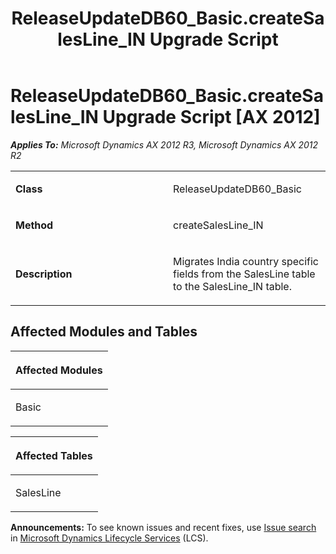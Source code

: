 ﻿---
title: ReleaseUpdateDB60_Basic.createSalesLine_IN Upgrade Script
TOCTitle: ReleaseUpdateDB60_Basic.createSalesLine_IN Upgrade Script
ms:assetid: 60b2e609-07ac-27a1-2057-b0503da5687d
ms:mtpsurl: https://msdn.microsoft.com/en-us/library/JJ719057(v=AX.60)
ms:contentKeyID: 49708597
ms.date: 05/18/2015
mtps_version: v=AX.60
---

# ReleaseUpdateDB60\_Basic.createSalesLine\_IN Upgrade Script [AX 2012]


_**Applies To:** Microsoft Dynamics AX 2012 R3, Microsoft Dynamics AX 2012 R2_

<table>
<colgroup>
<col style="width: 50%" />
<col style="width: 50%" />
</colgroup>
<tbody>
<tr class="odd">
<td><p><strong>Class</strong></p></td>
<td><p>ReleaseUpdateDB60_Basic</p></td>
</tr>
<tr class="even">
<td><p><strong>Method</strong></p></td>
<td><p>createSalesLine_IN</p></td>
</tr>
<tr class="odd">
<td><p><strong>Description</strong></p></td>
<td><p>Migrates India country specific fields from the SalesLine table to the SalesLine_IN table.</p></td>
</tr>
</tbody>
</table>


## Affected Modules and Tables

<table>
<colgroup>
<col style="width: 100%" />
</colgroup>
<thead>
<tr class="header">
<th><p>Affected Modules</p></th>
</tr>
</thead>
<tbody>
<tr class="odd">
<td><p>Basic</p></td>
</tr>
</tbody>
</table>


<table>
<colgroup>
<col style="width: 100%" />
</colgroup>
<thead>
<tr class="header">
<th><p>Affected Tables</p></th>
</tr>
</thead>
<tbody>
<tr class="odd">
<td><p>SalesLine</p></td>
</tr>
</tbody>
</table>

  
**Announcements:** To see known issues and recent fixes, use [Issue search](http://go.microsoft.com/fwlink/?linkid=389258) in [Microsoft Dynamics Lifecycle Services](http://go.microsoft.com/fwlink/?linkid=306505) (LCS).

